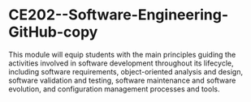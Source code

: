 # CE202--Software-Engineering-GitHub-copy
This module will equip students with the main principles guiding the activities involved in software development throughout its lifecycle, including software requirements, object-oriented analysis and design, software validation and testing, software maintenance and software evolution, and configuration management processes and tools.
